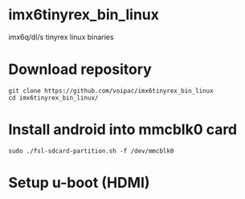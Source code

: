 # imx6tinyrex_bin_linux
imx6q/dl/s tinyrex linux binaries 


# Download repository
    git clone https://github.com/voipac/imx6tinyrex_bin_linux
    cd imx6tinyrex_bin_linux/
    
# Install android into mmcblk0 card
    sudo ./fsl-sdcard-partition.sh -f /dev/mmcblk0
    
# Setup u-boot (HDMI)
